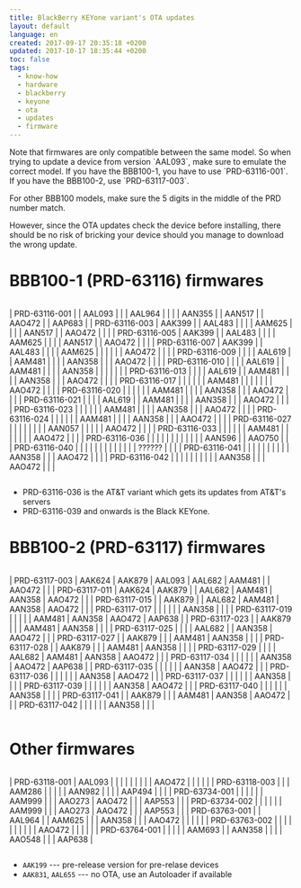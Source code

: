 ```yaml
---
title: BlackBerry KEYone variant's OTA updates
layout: default
language: en
created: 2017-09-17 20:35:18 +0200
updated: 2017-10-17 18:35:44 +0200
toc: false
tags:
  - know-how
  - hardware
  - blackberry
  - keyone
  - ota
  - updates
  - firmware
---
```

<p><div class="noteimportant" markdown="1">
Note that firmwares are only compatible between the same model. So when trying to update a device
from version `AAL093`, make sure to emulate the correct model. If you have the BBB100-1, you have
to use `PRD-63116-001`. If you have the BBB100-2, use `PRD-63117-003`.

For other BBB100 models, make sure the 5 digits in the middle of the PRD number match.

However, since the OTA updates check the device before installing, there should be no risk of
bricking your device should you manage to download the wrong update.
</div></p>


BBB100-1 (PRD-63116) firmwares
==============================

<div style="overflow-x: scroll;" markdown="1">

| PRD-63116-001 |        | AAL093 |        |        | AAL964 |        |        |        | AAN355 |        | AAN517 |        | AAO472 |        | AAP683 |
| PRD-63116-003 | AAK399 |        | AAL483 |        |        |        | AAM625 |        |        |        | AAN517 |        | AAO472 |        |        |
| PRD-63116-005 | AAK399 |        | AAL483 |        |        |        | AAM625 |        |        |        | AAN517 |        | AAO472 |        |        |
| PRD-63116-007 | AAK399 |        | AAL483 |        |        |        | AAM625 |        |        |        |        |        | AAO472 |        |        |
| PRD-63116-009 |        |        |        | AAL619 |        | AAM481 |        |        |        | AAN358 |        |        | AAO472 |        |        |
| PRD-63116-010 |        |        |        | AAL619 |        | AAM481 |        |        |        | AAN358 |        |        |        |        |        |
| PRD-63116-013 |        |        |        | AAL619 |        | AAM481 |        |        |        | AAN358 |        |        | AAO472 |        |        |
| PRD-63116-017 |        |        |        |        |        | AAM481 |        |        |        |        |        |        | AAO472 |        |        |
| PRD-63116-020 |        |        |        |        |        | AAM481 |        |        |        | AAN358 |        |        | AAO472 |        |        |
| PRD-63116-021 |        |        |        | AAL619 |        | AAM481 |        |        |        | AAN358 |        |        | AAO472 |        |        |
| PRD-63116-023 |        |        |        |        |        | AAM481 |        |        |        | AAN358 |        |        | AAO472 |        |        |
| PRD-63116-024 |        |        |        |        |        | AAM481 |        |        |        | AAN358 |        |        | AAO472 |        |        |
| PRD-63116-027 |        |        |        |        |        |        |        | AAN057 |        |        |        |        | AAO472 |        |        |
| PRD-63116-033 |        |        |        |        |        | AAM481 |        |        |        |        |        |        | AAO472 |        |        |
| PRD-63116-036 |        |        |        |        |        |        |        |        |        |        |        | AAN596 |        | AAO750 |        |
| PRD-63116-040 |        |        |        |        |        |        |        |        |        |        |        |        | ?????? |        |        |
| PRD-63116-041 |        |        |        |        |        |        |        |        |        | AAN358 |        |        | AAO472 |        |        |
| PRD-63116-042 |        |        |        |        |        |        |        |        |        | AAN358 |        |        | AAO472 |        |        |

</div>

* PRD-63116-036 is the AT&T variant which gets its updates from AT&T's servers
* PRD-63116-039 and onwards is the Black KEYone.


BBB100-2 (PRD-63117) firmwares
==============================

<div style="overflow-x: scroll;" markdown="1">

| PRD-63117-003 | AAK624 | AAK879 | AAL093 | AAL682 | AAM481 |        | AAO472 |        |
| PRD-63117-011 | AAK624 | AAK879 |        | AAL682 | AAM481 | AAN358 | AAO472 |        |
| PRD-63117-015 |        | AAK879 |        | AAL682 | AAM481 | AAN358 | AAO472 |        |
| PRD-63117-017 |        |        |        |        |        | AAN358 |        |        |
| PRD-63117-019 |        |        |        |        | AAM481 | AAN358 | AAO472 | AAP638 |
| PRD-63117-023 |        | AAK879 |        |        | AAM481 | AAN358 |        |        |
| PRD-63117-025 |        |        |        | AAL682 |        | AAN358 | AAO472 |        |
| PRD-63117-027 |        | AAK879 |        |        | AAM481 | AAN358 |        |        |
| PRD-63117-028 |        | AAK879 |        |        | AAM481 | AAN358 |        |        |
| PRD-63117-029 |        |        |        | AAL682 | AAM481 | AAN358 | AAO472 |        |
| PRD-63117-034 |        |        |        |        |        | AAN358 | AAO472 | AAP638 |
| PRD-63117-035 |        |        |        |        |        | AAN358 | AAO472 |        |
| PRD-63117-036 |        |        |        |        |        | AAN358 | AAO472 |        |
| PRD-63117-037 |        |        |        |        |        | AAN358 |        |        |
| PRD-63117-039 |        |        |        |        |        | AAN358 | AAO472 |        |
| PRD-63117-040 |        |        |        |        |        | AAN358 |        |        |
| PRD-63117-041 |        | AAK879 |        |        | AAM481 | AAN358 | AAO472 |        |
| PRD-63117-042 |        |        |        |        |        | AAN358 |        |        |

</div>


Other firmwares
===============

<div style="overflow-x: scroll;" markdown="1">

| PRD-63118-001 | AAL093 |        |        |        |        |        |        |        |        | AAO472 |        |        |        |        |
| PRD-63118-003 |        |        | AAM286 |        |        |        |        | AAN982 |        |        |        | AAP494 |        |        |
| PRD-63734-001 |        |        |        |        |        | AAM999 |        |        | AAO273 | AAO472 |        |        | AAP553 |        |
| PRD-63734-002 |        |        |        |        |        | AAM999 |        |        | AAO273 | AAO472 |        |        | AAP553 |        |
| PRD-63763-001 |        | AAL964 |        | AAM625 |        |        | AAN358 |        |        | AAO472 |        |        |        |        |
| PRD-63763-002 |        |        |        |        |        |        |        |        |        | AAO472 |        |        |        |        |
| PRD-63764-001 |        |        |        |        | AAM693 |        | AAN358 |        |        |        | AAO548 |        |        | AAP638 |

</div>

* `AAK199` --- pre-release version for pre-relase devices
* `AAK831`, `AAL655` --- no OTA, use an Autoloader if available
